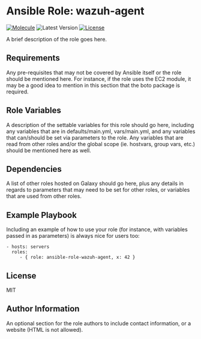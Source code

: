 Ansible Role: wazuh-agent
=========
[![Molecule](https://github.com/austincloudguru/ansible-role-wazuh-agent/workflows/Molecule/badge.svg?event=push)](https://github.com/austincloudguru/ansible-role-wazuh-agent/actions?query=workflow%3AMolecule)
![Latest Version](https://img.shields.io/github/v/tag/austincloudguru/ansible-role-wazuh-agent?sort=semver&label=Latest%20Version) 
[![License](https://img.shields.io/github/license/austincloudguru/ansible-role-wazuh-agent)](https://github.com/austincloudguru/ansible-role-wazuh-agent/blob/master/LICENSE)

A brief description of the role goes here.

Requirements
------------

Any pre-requisites that may not be covered by Ansible itself or the role should
be mentioned here. For instance, if the role uses the EC2 module, it may be a
good idea to mention in this section that the boto package is required.

Role Variables
--------------

A description of the settable variables for this role should go here, including
any variables that are in defaults/main.yml, vars/main.yml, and any variables
that can/should be set via parameters to the role. Any variables that are read
from other roles and/or the global scope (ie. hostvars, group vars, etc.) should
be mentioned here as well.

Dependencies
------------

A list of other roles hosted on Galaxy should go here, plus any details in
regards to parameters that may need to be set for other roles, or variables that
are used from other roles.

Example Playbook
----------------

Including an example of how to use your role (for instance, with variables
passed in as parameters) is always nice for users too:

    - hosts: servers
      roles:
         - { role: ansible-role-wazuh-agent, x: 42 }

License
-------

MIT

Author Information
------------------

An optional section for the role authors to include contact information, or a
website (HTML is not allowed).

